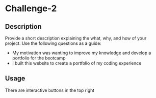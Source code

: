 # Challenge-2

## Description

Provide a short description explaining the what, why, and how of your project. Use the following questions as a guide:

- My motivation was wanting to improve my knowledge and develop a portfolio for the bootcamp
- I built this website to create a portfolio of my coding experience

## Usage

There are interactive buttons in the top right
